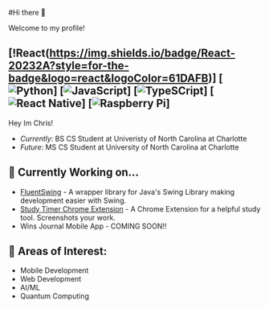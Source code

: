 #Hi there 👋

Welcome to my profile!

[!React(https://img.shields.io/badge/React-20232A?style=for-the-badge&logo=react&logoColor=61DAFB)] [![Python](https://img.shields.io/badge/Python-FFD43B?style=for-the-badge&logo=python&logoColor=blue)] [![JavaScript](https://img.shields.io/badge/JavaScript-323330?style=for-the-badge&logo=javascript&logoColor=F7DF1E)] [![TypeSCript](https://img.shields.io/badge/TypeScript-007ACC?style=for-the-badge&logo=typescript&logoColor=white)] [![React Native](https://img.shields.io/badge/React_Native-20232A?style=for-the-badge&logo=react&logoColor=61DAFB)] [![Raspberry Pi](https://img.shields.io/badge/Raspberry%20Pi-A22846?style=for-the-badge&logo=Raspberry%20Pi&logoColor=white)]
---

Hey Im Chris! 
- <em>Currently</em>: BS CS Student at Univeristy of North Carolina at Charlotte
- <em>Future</em>: MS CS Student at University of North Carolina at Charlotte

## 🌱 Currently Working on...
- [FluentSwing](https://github.com/CARay1502/fluentswing-java-gui) - A wrapper library for Java's Swing Library making development easier with Swing.
- [Study Timer Chrome Extension](https://github.com/CARay1502/study-timer-chrome-extension) - A Chrome Extension for a helpful study tool. Screenshots your work.
- Wins Journal Mobile App - COMING SOON!!

## 🤔 Areas of Interest: 
- Mobile Development
- Web Development
- AI/ML
- Quantum Computing
<!--
**CARay1502/CARay1502** is a ✨ _special_ ✨ repository because its `README.md` (this file) appears on your GitHub profile.

Here are some ideas to get you started:

- 🔭 I’m currently working on ...
- 🌱 I’m currently learning ...
- 👯 I’m looking to collaborate on ...
- 🤔 I’m looking for help with ...
- 💬 Ask me about ...
- 📫 How to reach me: ...
- 😄 Pronouns: ...
- ⚡ Fun fact: ...
-->
